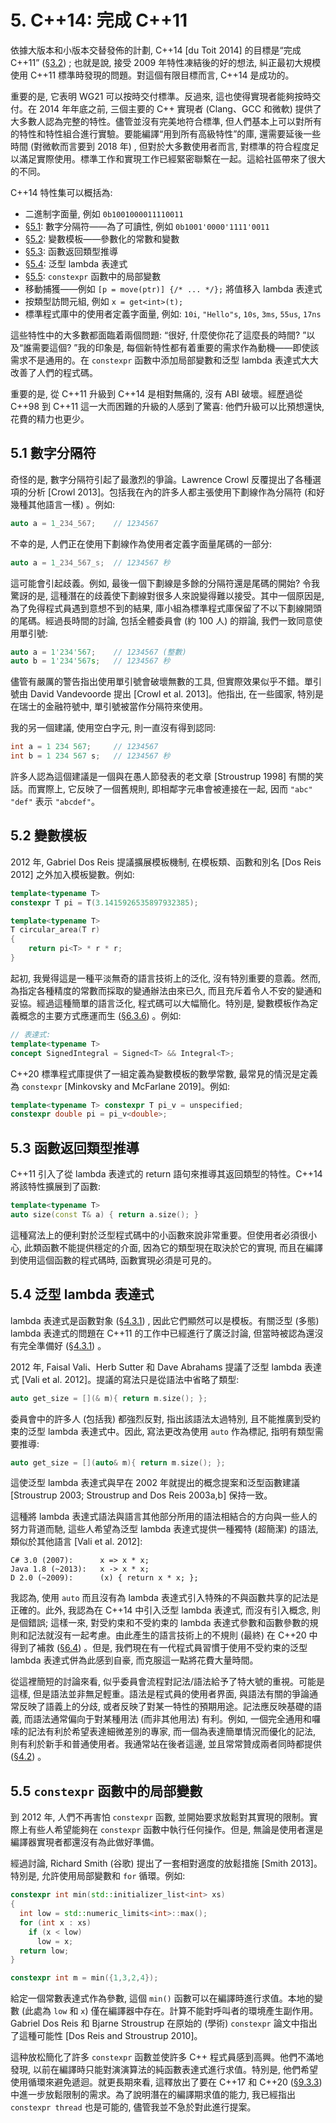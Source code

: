 # 5. C++14: 完成 C++11

依據大版本和小版本交替發佈的計劃, C++14 [du Toit 2014] 的目標是“完成 C++11” ([§3.2](03.md#32-組織)) ; 也就是說, 接受 2009 年特性凍結後的好的想法, 糾正最初大規模使用 C++11 標準時發現的問題。對這個有限目標而言, C++14 是成功的。

重要的是, 它表明 WG21 可以按時交付標準。反過來, 這也使得實現者能夠按時交付。在 2014 年年底之前, 三個主要的 C++ 實現者 (Clang、GCC 和微軟) 提供了大多數人認為完整的特性。儘管並沒有完美地符合標準, 但人們基本上可以對所有的特性和特性組合進行實驗。要能編譯“用到所有高級特性”的庫, 還需要延後一些時間 (對微軟而言要到 2018 年) , 但對於大多數使用者而言, 對標準的符合程度足以滿足實際使用。標準工作和實現工作已經緊密聯繫在一起。這給社區帶來了很大的不同。

C++14 特性集可以概括為: 

- 二進制字面量, 例如 `0b1001000011110011`
- [§5.1](#51-數字分隔符): 數字分隔符——為了可讀性, 例如 `0b1001'0000'1111'0011`
- [§5.2](#52-變數模板): 變數模板——參數化的常數和變數
- [§5.3](#53-函數返回類型推導): 函數返回類型推導
- [§5.4](#54-泛型-lambda-表達式): 泛型 lambda 表達式
- [§5.5](#55-constexpr-函數中的局部變數): `constexpr` 函數中的局部變數
- 移動捕獲——例如 `[p = move(ptr)] {/* ... */};` 將值移入 lambda 表達式
- 按類型訪問元組, 例如 `x = get<int>(t);`
- 標準程式庫中的使用者定義字面量, 例如: `10i`, `"Hello"s`, `10s`, `3ms`, `55us`, `17ns`

這些特性中的大多數都面臨着兩個問題: “很好, 什麼使你花了這麼長的時間? ”以及“誰需要這個? ”我的印象是, 每個新特性都有着重要的需求作為動機——即使該需求不是通用的。在 `constexpr` 函數中添加局部變數和泛型 lambda 表達式大大改善了人們的程式碼。

重要的是, 從 C++11 升級到 C++14 是相對無痛的, 沒有 ABI 破壞。經歷過從 C++98 到 C++11 這一大而困難的升級的人感到了驚喜: 他們升級可以比預想還快, 花費的精力也更少。

## 5.1 數字分隔符

奇怪的是, 數字分隔符引起了最激烈的爭論。Lawrence Crowl 反覆提出了各種選項的分析 [Crowl 2013]。包括我在內的許多人都主張使用下劃線作為分隔符 (和好幾種其他語言一樣) 。例如: 

```cpp
auto a = 1_234_567;    // 1234567
```

不幸的是, 人們正在使用下劃線作為使用者定義字面量尾碼的一部分: 

```cpp
auto a = 1_234_567_s;  // 1234567 秒
```

這可能會引起歧義。例如, 最後一個下劃線是多餘的分隔符還是尾碼的開始? 令我驚訝的是, 這種潛在的歧義使下劃線對很多人來說變得難以接受。其中一個原因是, 為了免得程式員遇到意想不到的結果, 庫小組為標準程式庫保留了不以下劃線開頭的尾碼。經過長時間的討論, 包括全體委員會 (約 100 人) 的辯論, 我們一致同意使用單引號: 

```cpp
auto a = 1'234'567;    // 1234567 (整數) 
auto b = 1'234'567s;   // 1234567 秒
```

儘管有嚴厲的警告指出使用單引號會破壞無數的工具, 但實際效果似乎不錯。單引號由 David Vandevoorde 提出 [Crowl et al. 2013]。他指出, 在一些國家, 特別是在瑞士的金融符號中, 單引號被當作分隔符來使用。

我的另一個建議, 使用空白字元, 則一直沒有得到認同: 

```cpp
int a = 1 234 567;     // 1234567
int b = 1 234 567 s;   // 1234567 秒
```

許多人認為這個建議是一個與在愚人節發表的老文章 [Stroustrup 1998] 有關的笑話。而實際上, 它反映了一個舊規則, 即相鄰字元串會被連接在一起, 因而 `"abc" "def"` 表示 `"abcdef"`。

## 5.2 變數模板

2012 年, Gabriel Dos Reis 提議擴展模板機制, 在模板類、函數和別名 [Dos Reis 2012] 之外加入模板變數。例如: 

```cpp
template<typename T>
constexpr T pi = T(3.1415926535897932385);

template<typename T>
T circular_area(T r)
{
    return pi<T> * r * r;
}
```

起初, 我覺得這是一種平淡無奇的語言技術上的泛化, 沒有特別重要的意義。然而, 為指定各種精度的常數而採取的變通辦法由來已久, 而且充斥着令人不安的變通和妥協。經過這種簡單的語言泛化, 程式碼可以大幅簡化。特別是, 變數模板作為定義概念的主要方式應運而生 ([§6.3.6](06.md#636-改進)) 。例如: 

```cpp
// 表達式: 
template<typename T>
concept SignedIntegral = Signed<T> && Integral<T>;
```

C++20 標準程式庫提供了一組定義為變數模板的數學常數, 最常見的情況是定義為 `constexpr` [Minkovsky and McFarlane 2019]。例如: 

```cpp
template<typename T> constexpr T pi_v = unspecified;
constexpr double pi = pi_v<double>;
```

## 5.3 函數返回類型推導

C++11 引入了從 lambda 表達式的 return 語句來推導其返回類型的特性。C++14 將該特性擴展到了函數: 

```cpp
template<typename T>
auto size(const T& a) { return a.size(); }
```

這種寫法上的便利對於泛型程式碼中的小函數來說非常重要。但使用者必須很小心, 此類函數不能提供穩定的介面, 因為它的類型現在取決於它的實現, 而且在編譯到使用這個函數的程式碼時, 函數實現必須是可見的。

## 5.4 泛型 lambda 表達式

lambda 表達式是函數對象 ([§4.3.1](04.md#431-lambda-表達式)) , 因此它們顯然可以是模板。有關泛型 (多態) lambda 表達式的問題在 C++11 的工作中已經進行了廣泛討論, 但當時被認為還沒有完全準備好 ([§4.3.1](04.md#431-lambda-表達式)) 。

2012 年, Faisal Vali、Herb Sutter 和 Dave Abrahams 提議了泛型 lambda 表達式 [Vali et al. 2012]。提議的寫法只是從語法中省略了類型: 

```cpp
auto get_size = [](& m){ return m.size(); };
```

委員會中的許多人 (包括我) 都強烈反對, 指出該語法太過特別, 且不能推廣到受約束的泛型 lambda 表達式中。因此, 寫法更改為使用 `auto` 作為標記, 指明有類型需要推導: 

```cpp
auto get_size = [](auto& m){ return m.size(); };
```

這使泛型 lambda 表達式與早在 2002 年就提出的概念提案和泛型函數建議 [Stroustrup 2003; Stroustrup and Dos Reis 2003a,b] 保持一致。

這種將 lambda 表達式語法與語言其他部分所用的語法相結合的方向與一些人的努力背道而馳, 這些人希望為泛型 lambda 表達式提供一種獨特 (超簡潔) 的語法, 類似於其他語言 [Vali et al. 2012]: 

```
C# 3.0 (2007):      x => x * x;
Java 1.8 (~2013):   x -> x * x;
D 2.0 (~2009):      (x) { return x * x; };
```

我認為, 使用 `auto` 而且沒有為 lambda 表達式引入特殊的不與函數共享的記法是正確的。此外, 我認為在 C++14 中引入泛型 lambda 表達式, 而沒有引入概念, 則是個錯誤; 這樣一來, 對受約束和不受約束的 lambda 表達式參數和函數參數的規則和記法就沒有一起考慮。由此產生的語言技術上的不規則 (最終) 在 C++20 中得到了補救 ([§6.4](06.md#64-c20-概念)) 。但是, 我們現在有一代程式員習慣于使用不受約束的泛型 lambda 表達式併為此感到自豪, 而克服這一點將花費大量時間。

從這裡簡短的討論來看, 似乎委員會流程對記法/語法給予了特大號的重視。可能是這樣, 但是語法並非無足輕重。語法是程式員的使用者界面, 與語法有關的爭論通常反映了語義上的分歧, 或者反映了對某一特性的預期用途。記法應反映基礎的語義, 而語法通常偏向于對某種用法 (而非其他用法) 有利。例如, 一個完全通用和囉嗦的記法有利於希望表達細微差別的專家, 而一個為表達簡單情況而優化的記法, 則有利於新手和普通使用者。我通常站在後者這邊, 並且常常贊成兩者同時都提供 ([§4.2](04.md#42-c11簡化使用)) 。

## 5.5 `constexpr` 函數中的局部變數

到 2012 年, 人們不再害怕 `constexpr` 函數, 並開始要求放鬆對其實現的限制。實際上有些人希望能夠在 `constexpr` 函數中執行任何操作。但是, 無論是使用者還是編譯器實現者都還沒有為此做好準備。

經過討論, Richard Smith (谷歌) 提出了一套相對適度的放鬆措施 [Smith 2013]。特別是, 允許使用局部變數和 `for` 循環。例如: 

```cpp
constexpr int min(std::initializer_list<int> xs)
{
  int low = std::numeric_limits<int>::max();
  for (int x : xs)
    if (x < low)
      low = x;
  return low;
}

constexpr int m = min({1,3,2,4});
```

給定一個常數表達式作為參數, 這個 `min()` 函數可以在編譯時進行求值。本地的變數 (此處為 `low` 和 `x`) 僅在編譯器中存在。計算不能對呼叫者的環境產生副作用。Gabriel Dos Reis 和 Bjarne Stroustrup 在原始的 (學術) `constexpr` 論文中指出了這種可能性 [Dos Reis and Stroustrup 2010]。

這种放松簡化了許多 `constexpr` 函數並使許多 C++ 程式員感到高興。他們不滿地發現, 以前在編譯時只能對演演算法的純函數表達式進行求值。特別是, 他們希望使用循環來避免遞迴。就更長期來看, 這釋放出了要在 C++17 和 C++20 ([§9.3.3](09.md#933-編譯期計算支援)) 中進一步放鬆限制的需求。為了說明潛在的編譯期求值的能力, 我已經指出 `constexpr thread` 也是可能的, 儘管我並不急於對此進行提案。
